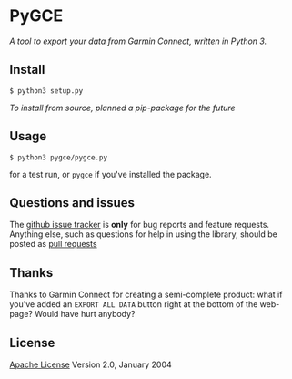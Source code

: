 # PyGCE

*A tool to export your data from Garmin Connect, written in Python 3.*


## Install
```
$ python3 setup.py
```
*To install from source, planned a pip-package for the future*


## Usage
```
$ python3 pygce/pygce.py
```
for a test run, or `pygce` if you've installed the package.


## Questions and issues
The [github issue tracker](https://github.com/sirfoga/pygce/issues) is **only** for bug reports and feature requests. Anything else, such as questions for help in using the library, should be posted as [pull requests](https://github.com/sirfoga/pygce/pulls)


## Thanks
Thanks to Garmin Connect for creating a semi-complete product: what if you've added an `EXPORT ALL DATA` button right at the bottom of the web-page? Would have hurt anybody?


## License
[Apache License](http://www.apache.org/licenses/LICENSE-2.0) Version 2.0, January 2004
